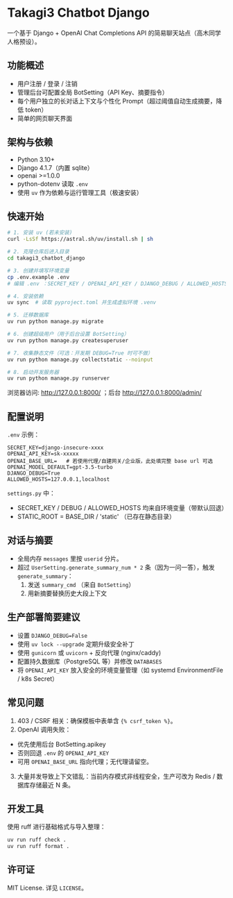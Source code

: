 # Takagi3 Chatbot Django

一个基于 Django + OpenAI Chat Completions API 的简易聊天站点（高木同学人格预设）。

## 功能概述
- 用户注册 / 登录 / 注销
- 管理后台可配置全局 BotSetting（API Key、摘要指令）
- 每个用户独立的长对话上下文与个性化 Prompt（超过阈值自动生成摘要，降低 token）
- 简单的网页聊天界面

## 架构与依赖
- Python 3.10+
- Django 4.1.7（内置 sqlite）
- openai >=1.0.0
- python-dotenv 读取 `.env`
- 使用 `uv` 作为依赖与运行管理工具（极速安装）

## 快速开始
```bash
# 1. 安装 uv (若未安装)
curl -LsSf https://astral.sh/uv/install.sh | sh

# 2. 克隆仓库后进入目录
cd takagi3_chatbot_django

# 3. 创建并填写环境变量
cp .env.example .env
# 编辑 .env ：SECRET_KEY / OPENAI_API_KEY / DJANGO_DEBUG / ALLOWED_HOSTS

# 4. 安装依赖
uv sync  # 读取 pyproject.toml 并生成虚拟环境 .venv

# 5. 迁移数据库
uv run python manage.py migrate

# 6. 创建超级用户（用于后台设置 BotSetting）
uv run python manage.py createsuperuser

# 7. 收集静态文件（可选：开发期 DEBUG=True 时可不做）
uv run python manage.py collectstatic --noinput

# 8. 启动开发服务器
uv run python manage.py runserver
```
浏览器访问: http://127.0.0.1:8000/ ；后台 http://127.0.0.1:8000/admin/

## 配置说明
`.env` 示例：
```
SECRET_KEY=django-insecure-xxxx
OPENAI_API_KEY=sk-xxxxx
OPENAI_BASE_URL=   # 若使用代理/自建网关/企业版，此处填完整 base url 可选
OPENAI_MODEL_DEFAULT=gpt-3.5-turbo
DJANGO_DEBUG=True
ALLOWED_HOSTS=127.0.0.1,localhost
```

`settings.py` 中：
- SECRET_KEY / DEBUG / ALLOWED_HOSTS 均来自环境变量（带默认回退）
- STATIC_ROOT = BASE_DIR / 'static' （已存在静态目录）

## 对话与摘要
- 全局内存 `messages` 里按 `userid` 分片。
- 超过 `UserSetting.generate_summary_num * 2` 条（因为一问一答），触发 `generate_summary`：
  1. 发送 `summary_cmd` （来自 `BotSetting`）
  2. 用新摘要替换历史大段上下文

## 生产部署简要建议
- 设置 `DJANGO_DEBUG=False`
- 使用 `uv lock --upgrade` 定期升级安全补丁
- 使用 `gunicorn` 或 `uvicorn` + 反向代理 (nginx/caddy)
- 配置持久数据库（PostgreSQL 等）并修改 `DATABASES`
- 将 `OPENAI_API_KEY` 放入安全的环境变量管理（如 systemd EnvironmentFile / k8s Secret）

## 常见问题
1. 403 / CSRF 相关：确保模板中表单含 `{% csrf_token %}`。
2. OpenAI 调用失败：
  - 优先使用后台 BotSetting.apikey
  - 否则回退 `.env` 的 `OPENAI_API_KEY`
  - 可用 `OPENAI_BASE_URL` 指向代理；无代理请留空。
3. 大量并发导致上下文错乱：当前内存模式非线程安全，生产可改为 Redis / 数据库存储最近 N 条。

## 开发工具
使用 ruff 进行基础格式与导入整理：
```bash
uv run ruff check .
uv run ruff format .
```

## 许可证
MIT License. 详见 `LICENSE`。
